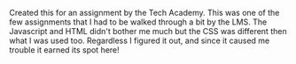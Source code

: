 Created this for an assignment by the Tech Academy. This was one of the few assignments that I had to be walked through a bit by the LMS. The Javascript and HTML didn't bother me much but the CSS was different then what I was used too. Regardless I figured it out, and since it caused me trouble it earned its spot here!
